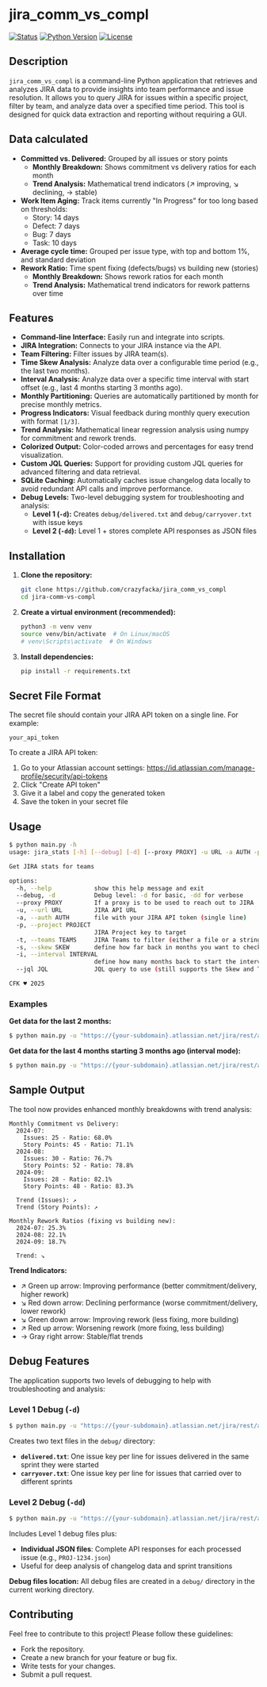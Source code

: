 # jira_comm_vs_compl

[![Status](https://img.shields.io/badge/status-active-success.svg)]([link_to_your_project_or_repo](https://github.com/crazyfacka/jira_comm_vs_compl))
[![Python Version](https://img.shields.io/badge/python-3.13-blue.svg)](https://www.python.org/)
[![License](https://img.shields.io/badge/license-MIT-brightgreen.svg)](LICENSE)

## Description

`jira_comm_vs_compl` is a command-line Python application that retrieves and analyzes JIRA data to provide insights into team performance and issue resolution.  It allows you to query JIRA for issues within a specific project, filter by team, and analyze data over a specified time period.  This tool is designed for quick data extraction and reporting without requiring a GUI.

## Data calculated

* **Committed vs. Delivered:** Grouped by all issues or story points
  - **Monthly Breakdown:** Shows commitment vs delivery ratios for each month
  - **Trend Analysis:** Mathematical trend indicators (↗ improving, ↘ declining, → stable)
* **Work Item Aging:** Track items currently "In Progress" for too long based on thresholds:
  - Story: 14 days
  - Defect: 7 days
  - Bug: 7 days
  - Task: 10 days
* **Average cycle time:** Grouped per issue type, with top and bottom 1%, and standard deviation
* **Rework Ratio:** Time spent fixing (defects/bugs) vs building new (stories)
  - **Monthly Breakdown:** Shows rework ratios for each month
  - **Trend Analysis:** Mathematical trend indicators for rework patterns over time

## Features

*   **Command-line Interface:** Easily run and integrate into scripts.
*   **JIRA Integration:**  Connects to your JIRA instance via the API.
*   **Team Filtering:**  Filter issues by JIRA team(s).
*   **Time Skew Analysis:** Analyze data over a configurable time period (e.g., the last two months).
*   **Interval Analysis:** Analyze data over a specific time interval with start offset (e.g., last 4 months starting 3 months ago).
*   **Monthly Partitioning:** Queries are automatically partitioned by month for precise monthly metrics.
*   **Progress Indicators:** Visual feedback during monthly query execution with format `[1/3]`.
*   **Trend Analysis:** Mathematical linear regression analysis using numpy for commitment and rework trends.
*   **Colorized Output:** Color-coded arrows and percentages for easy trend visualization.
*   **Custom JQL Queries:**  Support for providing custom JQL queries for advanced filtering and data retrieval.
*   **SQLite Caching:** Automatically caches issue changelog data locally to avoid redundant API calls and improve performance.
*   **Debug Levels:** Two-level debugging system for troubleshooting and analysis:
    - **Level 1 (`-d`):** Creates `debug/delivered.txt` and `debug/carryover.txt` with issue keys
    - **Level 2 (`-dd`):** Level 1 + stores complete API responses as JSON files

## Installation

1.  **Clone the repository:**

    ```bash
    git clone https://github.com/crazyfacka/jira_comm_vs_compl
    cd jira-comm-vs-compl
    ```

2.  **Create a virtual environment (recommended):**

    ```bash
    python3 -m venv venv
    source venv/bin/activate  # On Linux/macOS
    # venv\Scripts\activate  # On Windows
    ```

3.  **Install dependencies:**

    ```bash
    pip install -r requirements.txt
    ```

## Secret File Format

The secret file should contain your JIRA API token on a single line. For example:
```
your_api_token
```

To create a JIRA API token:
1. Go to your Atlassian account settings: https://id.atlassian.com/manage-profile/security/api-tokens
2. Click "Create API token"
3. Give it a label and copy the generated token
4. Save the token in your secret file

## Usage

```bash
$ python main.py -h
usage: jira_stats [-h] [--debug] [-d] [--proxy PROXY] -u URL -a AUTH -p PROJECT [-t TEAMS] [-s SKEW] [-i INTERVAL] [--jql JQL]

Get JIRA stats for teams

options:
  -h, --help            show this help message and exit
  --debug, -d           Debug level: -d for basic, -dd for verbose
  --proxy PROXY         If a proxy is to be used to reach out to JIRA
  -u, --url URL         JIRA API URL
  -a, --auth AUTH       file with your JIRA API token (single line)
  -p, --project PROJECT
                        JIRA Project key to target
  -t, --teams TEAMS     JIRA Teams to filter (either a file or a string)
  -s, --skew SKEW       define how far back in months you want to check (since two months ago: -2)
  -i, --interval INTERVAL
                        define how many months back to start the interval (interval start: -i 3 -s 4 means last 4 months starting 3 months ago)
  --jql JQL             JQL query to use (still supports the Skew and Teams argument)

CFK ♥ 2025
```

### Examples

**Get data for the last 2 months:**
```bash
$ python main.py -u "https://{your-subdomain}.atlassian.net/jira/rest/api/latest" -p PROJKEY -t "123, 456, 112" -a secret.txt -s 2
```

**Get data for the last 4 months starting 3 months ago (interval mode):**
```bash
$ python main.py -u "https://{your-subdomain}.atlassian.net/jira/rest/api/latest" -p PROJKEY -t "123, 456, 112" -a secret.txt -i 3 -s 4
```

## Sample Output

The tool now provides enhanced monthly breakdowns with trend analysis:

```
Monthly Commitment vs Delivery:
  2024-07:
    Issues: 25 - Ratio: 68.0%
    Story Points: 45 - Ratio: 71.1%
  2024-08:
    Issues: 30 - Ratio: 76.7%
    Story Points: 52 - Ratio: 78.8%
  2024-09:
    Issues: 28 - Ratio: 82.1%
    Story Points: 48 - Ratio: 83.3%

  Trend (Issues): ↗
  Trend (Story Points): ↗

Monthly Rework Ratios (fixing vs building new):
  2024-07: 25.3%
  2024-08: 22.1%
  2024-09: 18.7%

  Trend: ↘
```

**Trend Indicators:**
- ↗ Green up arrow: Improving performance (better commitment/delivery, higher rework)
- ↘ Red down arrow: Declining performance (worse commitment/delivery, lower rework) 
- ↘ Green down arrow: Improving rework (less fixing, more building)
- ↗ Red up arrow: Worsening rework (more fixing, less building)
- → Gray right arrow: Stable/flat trends

## Debug Features

The application supports two levels of debugging to help with troubleshooting and analysis:

### Level 1 Debug (`-d`)
```bash
$ python main.py -u "https://{your-subdomain}.atlassian.net/jira/rest/api/latest" -p PROJKEY -t "123, 456" -a secret.txt -s 2 -d
```

Creates two text files in the `debug/` directory:
- **`delivered.txt`**: One issue key per line for issues delivered in the same sprint they were started
- **`carryover.txt`**: One issue key per line for issues that carried over to different sprints

### Level 2 Debug (`-dd`)
```bash
$ python main.py -u "https://{your-subdomain}.atlassian.net/jira/rest/api/latest" -p PROJKEY -t "123, 456" -a secret.txt -s 2 -dd
```

Includes Level 1 debug files plus:
- **Individual JSON files**: Complete API responses for each processed issue (e.g., `PROJ-1234.json`)
- Useful for deep analysis of changelog data and sprint transitions

**Debug files location:** All debug files are created in a `debug/` directory in the current working directory.

## Contributing 

Feel free to contribute to this project! Please follow these guidelines: 
* Fork the repository.
* Create a new branch for your feature or bug fix.
* Write tests for your changes.
* Submit a pull request.